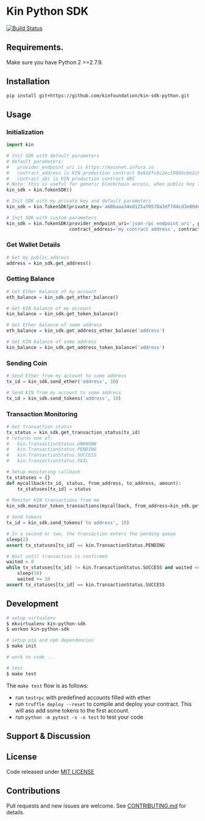 
# Kin Python SDK 
[![Build Status](https://travis-ci.com/kinfoundation/kin-sdk-python.svg?token=f7PF9BYUzqkMQU5JpUvN)](https://travis-ci.com/kinfoundation/kin-sdk-python)

## Requirements.

Make sure you have Python 2 >=2.7.9.

## Installation 

```sh
pip install git+https://github.com/kinfoundation/kin-sdk-python.git
```

## Usage

### Initialization
```python
import kin

# Init SDK with default parameters
# default parameters:
#   provider_endpoint_uri is https://mainnet.infura.io
#   contract_address is KIN production contract 0x818fc6c2ec5986bc6e2cbf00939d90556ab12ce5
#   contract_abi is KIN production contract ABI
# Note: this is useful for generic blockchain access, when public key is not needed.
kin_sdk = kin.TokenSDK()

# Init SDK with my private key and default parameters
kin_sdk = kin.TokenSDK(private_key='a60baaa34ed125af0570a3df7d4cd3e80dd5dc5070680573f8de0ecfc1957575')

# Init SDK with custom parameters
kin_sdk = kin.TokenSDK(provider_endpoint_uri='json-rpc endpoint uri', private_key='my private key',
                       contract_address='my contract address', contract_abi='abi of my contract as json')
````

### Get Wallet Details
```python
# Get my public address
address = kin_sdk.get_address()
```

### Getting Balance
```python
# Get Ether balance of my account
eth_balance = kin_sdk.get_ether_balance()

# Get KIN balance of my account
kin_balance = kin_sdk.get_token_balance()

# Get Ether balance of some address
eth_balance = kin_sdk.get_address_ether_balance('address')

# Get KIN balance of some address
kin_balance = kin_sdk.get_address_token_balance('address')
```

### Sending Coin
```python
# Send Ether from my account to some address
tx_id = kin_sdk.send_ether('address', 10)

# Send KIN from my account to some address
tx_id = kin_sdk.send_tokens('address', 10)
```

### Transaction Monitoring
```python
# Get transaction status
tx_status = kin_sdk.get_transaction_status(tx_id)
# returns one of:
#   kin.TransactionStatus.UNKNOWN
#   kin.TransactionStatus.PENDING
#   kin.TransactionStatus.SUCCESS
#   kin.TransactionStatus.FAIL

# Setup monitoring callback
tx_statuses = {}
def mycallback(tx_id, status, from_address, to_address, amount):
    tx_statuses[tx_id] = status
  
# Monitor KIN transactions from me 
kin_sdk.monitor_token_transactions(mycallback, from_address=kin_sdk.get_address())

# Send tokens
tx_id = kin_sdk.send_tokens('to address', 10)

# In a second or two, the transaction enters the pending queue
sleep(2)
assert tx_statuses[tx_id] == kin.TransactionStatus.PENDING

# Wait until transaction is confirmed 
waited = 0
while tx_statuses[tx_id] != kin.TransactionStatus.SUCCESS and waited <= 60:
    sleep(10)
    waited += 10
assert tx_statuses[tx_id] == kin.TransactionStatus.SUCCESS
```

## Development

```bash
# setup virtualenv
$ mkvirtualenv kin-python-sdk
$ workon kin-python-sdk

# setup pip and npm dependencies
$ make init

# work on code ...

# test
$ make test
```

The `make test` flow is as follows:
- run `testrpc` with predefined accounts filled with ether
- run `truffle deploy --reset` to compile and deploy your contract. This will aso add some tokens to the first account.
- run `python -m pytest -s -x test` to test your code

## Support & Discussion

## License
Code released under [MIT LICENSE](LICENSE)  

## Contributions 
 Pull requests and new issues are welcome. See [CONTRIBUTING.md](CONTRIBUTING.md) for details. 
